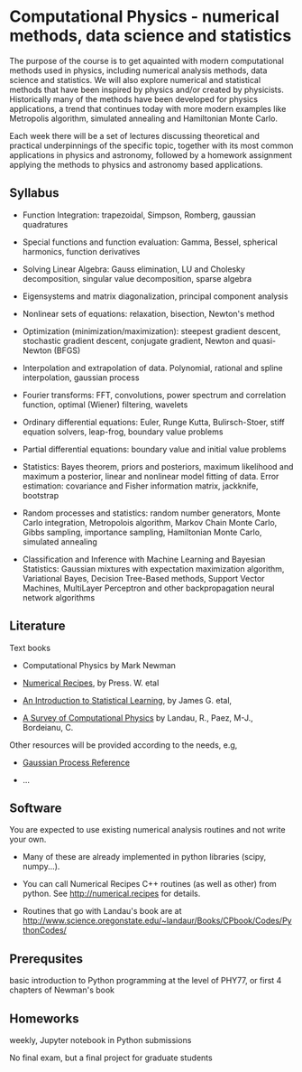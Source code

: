Computational Physics - numerical methods, data science and statistics
======================================================================

The purpose of the course is to get aquainted with modern computational methods 
used in physics, including numerical analysis methods, data science and statistics. 
We will also explore numerical and statistical methods that have been inspired by physics 
and/or created by physicists. Historically many of the methods have been developed for physics 
applications, a trend that continues today with more modern examples like Metropolis 
algorithm, simulated annealing and Hamiltonian Monte Carlo.  

Each week there will be a set of lectures discussing theoretical and practical underpinnings of the specific topic, 
together with its most common applications in physics and astronomy, followed by a homework assignment applying the 
methods to physics and astronomy based applications. 

Syllabus 
--------

- Function Integration: trapezoidal, Simpson, Romberg, gaussian quadratures

- Special functions and function evaluation: Gamma, Bessel, spherical harmonics, function derivatives

- Solving Linear Algebra: Gauss elimination, LU and Cholesky decomposition, singular value decomposition, sparse algebra

- Eigensystems and matrix diagonalization, principal component analysis

- Nonlinear sets of equations: relaxation, bisection, Newton's method

- Optimization (minimization/maximization): steepest gradient descent, stochastic gradient descent, conjugate gradient, Newton and quasi-Newton (BFGS)

- Interpolation and extrapolation of data. Polynomial, rational and spline interpolation, gaussian process

- Fourier transforms: FFT, convolutions, power spectrum and correlation function, optimal (Wiener) filtering, wavelets

- Ordinary differential equations: Euler, Runge Kutta, Bulirsch-Stoer, stiff equation solvers, leap-frog, boundary value problems

- Partial differential equations: boundary value and initial value problems

- Statistics: Bayes theorem, priors and posteriors, maximum likelihood and maximum a posterior, linear and 
nonlinear model fitting of data. Error estimation: covariance and Fisher information matrix, jackknife, bootstrap

- Random processes and statistics: random number generators, Monte Carlo integration, 
Metropolois algorithm, Markov Chain Monte Carlo, Gibbs sampling, importance sampling, Hamiltonian Monte 
Carlo, simulated annealing

- Classification and Inference with Machine Learning and Bayesian Statistics: Gaussian mixtures with expectation 
maximization algorithm, Variational Bayes, Decision Tree-Based methods, Support Vector Machines, MultiLayer Perceptron and 
other backpropagation neural network algorithms 

Literature
----------

Text books

- Computational Physics by Mark Newman

- [Numerical Recipes](http://numerical.recipes), by Press. W. etal

- [An Introduction to Statistical Learning](http://www-bcf.usc.edu/~gareth/ISL/ISLR%20Sixth%20Printing.pdf), by James G. etal, 

- [A Survey of Computational Physics](http://www.compadre.org/psrc/items/detail.cfm?ID=11578) by Landau, R., Paez, M-J., Bordeianu, C.

Other resources will be provided according to the needs, e.g,

- [Gaussian Process Reference](https://arxiv.org/pdf/1505.02965.pdf)

- ...

Software
--------

You are expected to use existing numerical analysis routines and not write your own.

- Many of these are already implemented in python libraries (scipy, numpy...).

- You can call Numerical Recipes C++ routines (as well as other) from python.
  See <http://numerical.recipes> for details.

- Routines that go with Landau's book are at
<http://www.science.oregonstate.edu/~landaur/Books/CPbook/Codes/PythonCodes/>


Prerequsites
------------

basic introduction to Python programming at the level of PHY77, or first 4 chapters of Newman's book 

Homeworks 
---------

weekly, Jupyter notebook in Python submissions

No final exam, but a final project for graduate students
